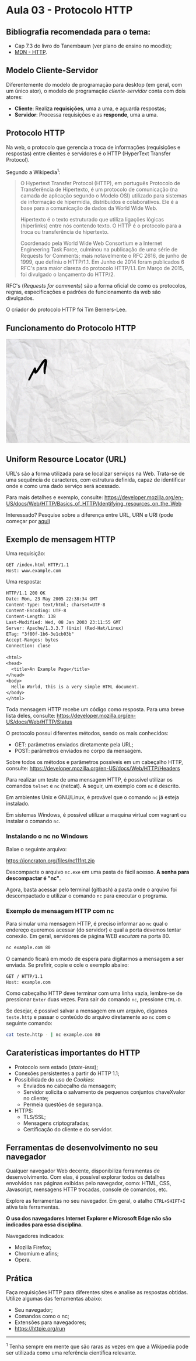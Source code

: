 # Aula 03 - Protocolo HTTP

## Bibliografia recomendada para o tema:
* Cap 7.3 do livro do Tanembaum (ver plano de ensino no moodle);
* [MDN - HTTP](https://developer.mozilla.org/en-US/docs/Web/HTTP).

## Modelo Cliente-Servidor

Diferentemente do modelo de programação para desktop (em geral, com um único
ator), o modelo de programação *cliente-servidor* conta com dois atores:

* **Cliente**: Realiza **requisições**, uma a uma, e aguarda respostas;
* **Servidor**: Processa requisições e as **responde**, uma a uma.

## Protocolo HTTP

Na web, o protocolo que gerencia a troca de informações (requisições e respostas)
entre clientes e servidores é o HTTP (HyperText Transfer Protocol).

Segundo a Wikipedia<sup>1</sup>:

> O Hypertext Transfer Protocol (HTTP), em português Protocolo de Transferência de
> Hipertexto, é um protocolo de comunicação (na camada de aplicação segundo o
> Modelo OSI) utilizado para sistemas de informação de hipermídia, distribuídos e colaborativos.
> Ele é a base para a comunicação de dados da World Wide Web.
>
> Hipertexto é o texto estruturado que utiliza ligações lógicas (hiperlinks) entre
> nós contendo texto. O HTTP é o protocolo para a troca ou transferência de hipertexto.
>
> Coordenado pela World Wide Web Consortium e a Internet Engineering Task Force,
> culminou na publicação de uma série de Requests for Comments; mais notavelmente
> o RFC 2616, de junho de 1999, que definiu o HTTP/1.1. Em Junho de 2014 foram
> publicados 6 RFC's para maior clareza do protocolo HTTP/1.1. Em Março de 2015,
> foi divulgado o lançamento do HTTP/2.

RFC's (*Requests for comments*) são a forma oficial de como os protocolos, regras,
especificações e padrões de funcionamento da web são divulgados.

O criador do protocolo HTTP foi Tim Berners-Lee.

## Funcionamento do Protocolo HTTP

![Modelo Cliente-Servidor](images/http/http.gif)

## Uniform Resource Locator (URL)

URL's são a forma utilizada para se localizar serviços na Web. Trata-se de uma
sequência de caracteres, com estrutura definida, capaz de identificar onde e como
uma dado serviço será acessado.

Para mais detalhes e exemplo, consulte: <https://developer.mozilla.org/en-US/docs/Web/HTTP/Basics_of_HTTP/Identifying_resources_on_the_Web>

Interessado? Pesquise sobre a diferença entre URL, URN  e URI (pode começar
por [aqui](https://developer.mozilla.org/en-US/docs/Glossary/URI))

## Exemplo de mensagem HTTP

Uma requisição:

```http
GET /index.html HTTP/1.1
Host: www.example.com
```

Uma resposta:

```http
HTTP/1.1 200 OK
Date: Mon, 23 May 2005 22:38:34 GMT
Content-Type: text/html; charset=UTF-8
Content-Encoding: UTF-8
Content-Length: 138
Last-Modified: Wed, 08 Jan 2003 23:11:55 GMT
Server: Apache/1.3.3.7 (Unix) (Red-Hat/Linux)
ETag: "3f80f-1b6-3e1cb03b"
Accept-Ranges: bytes
Connection: close

<html>
<head>
  <title>An Example Page</title>
</head>
<body>
  Hello World, this is a very simple HTML document.
</body>
</html>
```

Toda mensagem HTTP recebe um código como resposta. Para uma breve lista deles,
consulte: <https://developer.mozilla.org/en-US/docs/Web/HTTP/Status>

O protocolo possui diferentes métodos, sendo os mais conhecidos:

* GET: parâmetros enviados diretamente pela URL;
* POST: parâmetros enviados no corpo da mensagem.

Sobre todos os métodos e parâmetros possíveis em um cabeçalho HTTP, consulte:
<https://developer.mozilla.org/en-US/docs/Web/HTTP/Headers>

Para realizar um teste de uma mensagem HTTP, é possível utilizar os comandos
`telnet` e `nc` (netcat). A seguir, um exemplo com `nc` é descrito.

Em ambientes Unix e GNU/Linux, é provável que o comando `nc` já esteja instalado.

Em sistemas Windows, é possível utilizar a maquina virtual com vagrant ou instalar o comando `nc`.

### Instalando o nc no Windows

Baixe o seguinte arquivo:

<https://joncraton.org/files/nc111nt.zip>

Descompacte o arquivo `nc.exe` em uma pasta de fácil acesso. **A senha para descompactar é "nc"**.

Agora, basta acessar pelo terminal (gitbash) a pasta onde o arquivo foi descompactado e utilizar o comando `nc` para executar o programa.

### Exemplo de mensagem HTTP com nc

Para simular uma mensagem HTTP, é preciso informar ao `nc` qual o endereço queremos
acessar (do servidor) e qual a porta devemos tentar conexão. Em geral, servidores
de página WEB *escutam* na porta 80.

```bash
nc example.com 80
```

O camando ficará em modo de espera para digitarmos a mensagem a ser enviada.
Se prefirir, copie e cole o exemplo abaixo:

```http
GET / HTTP/1.1
Host: example.com
```

Como cabeçalho HTTP deve terminar com uma linha vazia, lembre-se de pressionar
`Enter` duas vezes. Para sair do comando `nc`, pressione `CTRL-D`.

Se desejar, é possível salvar a mensagem em um arquivo, digamos `teste.http` e
passar o conteúdo do arquivo diretamente ao `nc` com o seguinte comando:

```bash
cat teste.http - | nc example.com 80
```

## Caraterísticas importantes do HTTP

* Protocolo sem estado (*state-less*);
* Conexões persistentes a partir do HTTP 1.1;
* Possibilidade do uso de *Cookies*:
  * Enviados no cabeçalho da mensagem;
  * Servidor solicita o salvamento de pequenos conjuntos chaveXvalor no cliente;
  * Permeia questões de segurança.
* HTTPS:
  * TLS/SSL;
  * Mensagens criptografadas;
  * Certificação do cliente e do servidor.

## Ferramentas de desenvolvimento no seu navegador

Qualquer navegador Web decente, disponibiliza ferramentas de desenvolvimento.
Com elas, é possível explorar todos os detalhes envolvidos nas páginas exibidas
pelo navegador, como: HTML, CSS, Javascript, mensagens HTTP trocadas, console
de comandos, etc.

Explore as ferramentas no seu navegador. Em geral, o atalho `CTRL+SHIFT+I` ativa
tais ferramentas.

**O uso dos navegadores Internet Explorer e Microsoft Edge não são indicados
para essa disciplina.**

Navegadores indicados:
* Mozilla Firefox;
* Chromium e afins;
* Opera.

## Prática

Faça requisições HTTP para diferentes sites e analise as respostas obtidas. Utilize 
algumas das ferramentas abaixo:

- Seu navegador;
- Comandos como o nc;
- Extensões para navegadores;
- https://httpie.org/run

---
<sup>1</sup> Tenha sempre em mente que são raras as vezes em que a Wikipedia
pode ser utilizada como uma referência científica relevante.
